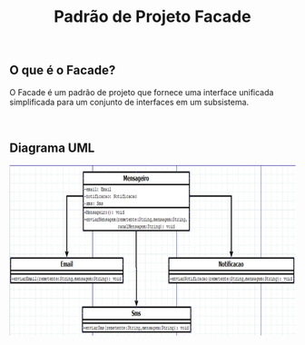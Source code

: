 <h1 align = "center">Padrão de Projeto Facade</h1>
<br>

## O que é o Facade?
<p>O Facade é um padrão de projeto que fornece uma interface unificada simplificada para um conjunto de interfaces em um subsistema.</p>
<br>

## Diagrama UML
<img src = "Image/facade.png" width = "650" height = "300">

